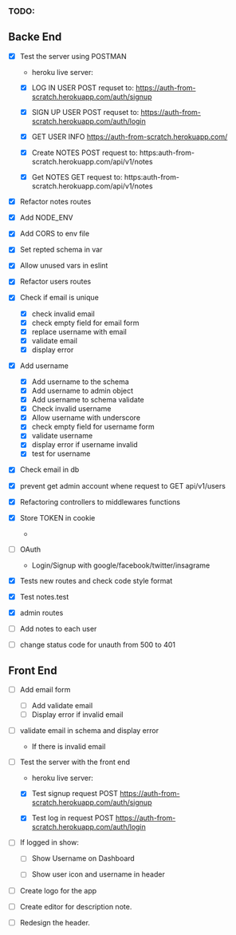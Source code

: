 ### TODO:

## Backe End

* [x] Test the server using POSTMAN

    * heroku live server:  [](https://auth-from-scratch.herokuapp.com/)

    * [x] LOG IN USER POST requset to: https://auth-from-scratch.herokuapp.com/auth/signup

    * [x] SIGN UP USER POST requset to: https://auth-from-scratch.herokuapp.com/auth/login

    * [x] GET USER INFO https://auth-from-scratch.herokuapp.com/

    * [x] Create NOTES POST request to: https:auth-from-scratch.herokuapp.com/api/v1/notes

    * [x] Get NOTES GET request to: https:auth-from-scratch.herokuapp.com/api/v1/notes

* [x] Refactor notes routes

* [x] Add NODE_ENV

* [x] Add CORS to env file

* [x] Set repted schema in var

* [x] Allow unused vars in eslint

* [x] Refactor users routes

* [x] Check if email is unique
    * [x] check invalid email
    * [x] check empty field for email form
    * [x] replace username with email
    * [x] validate email
    * [x] display error
* [x] Add username
    * [x] Add username to the schema
    * [x] Add username to admin object
    * [x] Add username to schema validate
    * [x] Check invalid username
    * [x] Allow username with underscore
    * [x] check empty field for username form
    * [x] validate username
    * [x] display error if username invalid
    * [x] test for username

* [x] Check email in db

* [x] prevent get admin account whene request to GET api/v1/users

* [x] Refactoring controllers to middlewares functions

* [x] Store TOKEN in cookie
    * [](https://www.youtube.com/watch?v=USNwvB5o63U)

* [ ] OAuth
    * Login/Signup with google/facebook/twitter/insagrame

* [x] Tests new routes and check code style format

* [x] Test notes.test

* [x] admin routes

* [ ] Add notes to each user

* [ ] change status code for unauth from 500 to 401

## Front End

* [ ] Add email form
    * [ ] Add validate email
    * [ ] Display error if invalid email

* [ ] validate email in schema and display error
    * If there is invalid email

* [ ] Test the server with the front end

    * heroku live server:  [](https://auth-from-scratch.herokuapp.com/)

    * [x] Test signup request POST https://auth-from-scratch.herokuapp.com/auth/signup

    * [x] Test log in request POST https://auth-from-scratch.herokuapp.com/auth/login

* [ ] If logged in show:

    * [ ] Show Username on Dashboard

    * [ ] Show user icon and username in header
* [ ] Create logo for the app

* [ ] Create editor for description note.

* [ ] Redesign the header.
